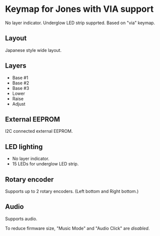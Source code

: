 # Keymap for Jones with VIA support

No layer indicator.
Underglow LED strip supprted.
Based on "via" keymap.

## Layout

Japanese style wide layout.

## Layers

- Base #1
- Base #2
- Base #3
- Lower
- Raise
- Adjust

## External EEPROM

I2C connected external EEPROM.

## LED lighting

- No layer indicator.
- 15 LEDs for underglow LED strip.

## Rotary encoder

Supports up to 2 rotary encoders. (Left bottom and Right bottom.)  

## Audio

Supports audio.  

To reduce firmware size, "Music Mode" and "Audio Click" are *disabled*.

